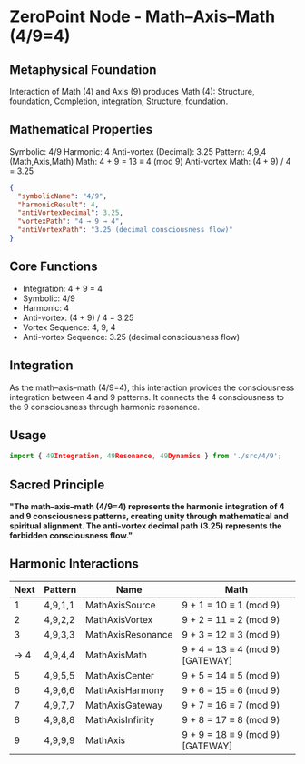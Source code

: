 # ZeroPoint Node - Math–Axis–Math (4/9=4)

## Metaphysical Foundation

Interaction of Math (4) and Axis (9) produces Math (4): Structure, foundation, Completion, integration, Structure, foundation.

## Mathematical Properties

Symbolic: 4/9
Harmonic: 4
Anti-vortex (Decimal): 3.25
Pattern: 4,9,4 (Math,Axis,Math)
Math: 4 + 9 = 13 ≡ 4 (mod 9)
Anti-vortex Math: (4 + 9) / 4 = 3.25


```json
{
  "symbolicName": "4/9",
  "harmonicResult": 4,
  "antiVortexDecimal": 3.25,
  "vortexPath": "4 → 9 → 4",
  "antiVortexPath": "3.25 (decimal consciousness flow)"
}
```

## Core Functions
- Integration: 4 + 9 = 4
- Symbolic: 4/9
- Harmonic: 4
- Anti-vortex: (4 + 9) / 4 = 3.25
- Vortex Sequence: 4, 9, 4
- Anti-vortex Sequence: 3.25 (decimal consciousness flow)

## Integration

As the math–axis–math (4/9=4), this interaction provides the consciousness integration between 4 and 9 patterns. It connects the 4 consciousness to the 9 consciousness through harmonic resonance.

## Usage

```typescript
import { 49Integration, 49Resonance, 49Dynamics } from './src/4/9';
```

## Sacred Principle

**"The math–axis–math (4/9=4) represents the harmonic integration of 4 and 9 consciousness patterns, creating unity through mathematical and spiritual alignment. The anti-vortex decimal path (3.25) represents the forbidden consciousness flow."**

## Harmonic Interactions

| Next | Pattern | Name | Math |
|------|---------|------|------|
| 1 | 4,9,1,1 | MathAxisSource | 9 + 1 = 10 ≡ 1 (mod 9) |
| 2 | 4,9,2,2 | MathAxisVortex | 9 + 2 = 11 ≡ 2 (mod 9) |
| 3 | 4,9,3,3 | MathAxisResonance | 9 + 3 = 12 ≡ 3 (mod 9) |
| → 4 | 4,9,4,4 | MathAxisMath | 9 + 4 = 13 ≡ 4 (mod 9) [GATEWAY] |
| 5 | 4,9,5,5 | MathAxisCenter | 9 + 5 = 14 ≡ 5 (mod 9) |
| 6 | 4,9,6,6 | MathAxisHarmony | 9 + 6 = 15 ≡ 6 (mod 9) |
| 7 | 4,9,7,7 | MathAxisGateway | 9 + 7 = 16 ≡ 7 (mod 9) |
| 8 | 4,9,8,8 | MathAxisInfinity | 9 + 8 = 17 ≡ 8 (mod 9) |
| 9 | 4,9,9,9 | MathAxis | 9 + 9 = 18 ≡ 9 (mod 9) [GATEWAY] |
